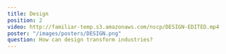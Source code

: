 ```yaml
---
title: Design
position: 2
video: http://familiar-temp.s3.amazonaws.com/nscp/DESIGN-EDITED.mp4
poster: "/images/posters/DESIGN.png"
question: How can design transform industries?
---
```


